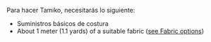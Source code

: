 Para hacer Tamiko, necesitarás lo siguiente:

- Suministros básicos de costura
- About 1 meter (1.1 yards) of a suitable fabric ([see Fabric options](/docs/patterns/tamiko/fabric))

